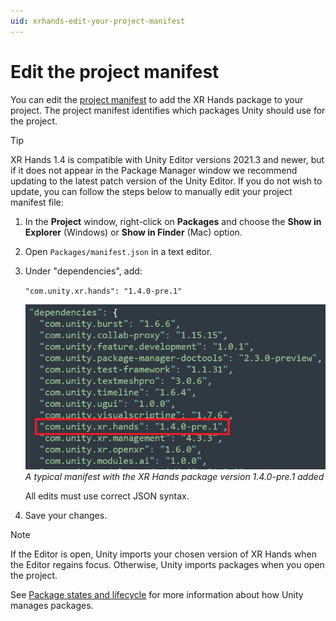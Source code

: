 ```yaml
---
uid: xrhands-edit-your-project-manifest
---
```

# Edit the project manifest

You can edit the [project manifest](https://docs.unity3d.com/Manual/upm-manifestPrj.html) to add the XR Hands package to your project. The project manifest identifies which packages Unity should use for the project.

> [!TIP]
> XR Hands 1.4 is compatible with Unity Editor versions 2021.3 and newer, but if it does not appear in the Package Manager window we recommend updating to the latest patch version of the Unity Editor. If you do not wish to update, you can follow the steps below to manually edit your project manifest file:

1. In the **Project** window, right-click on **Packages** and choose the **Show in Explorer** (Windows) or **Show in Finder** (Mac) option.

2. Open `Packages/manifest.json` in a text editor.

3. Under "dependencies", add:

   `"com.unity.xr.hands": "1.4.0-pre.1"`

	![A sample project manifest is shown in a text editor. The line containing "com.unity.xr.xr.hands" is called out.](../images/project-manifest.png)<br />*A typical manifest with the XR Hands package version 1.4.0-pre.1 added*

   All edits must use correct JSON syntax.

4. Save your changes.

> [!NOTE] 
> If the Editor is open, Unity imports your chosen version of XR Hands when the Editor regains focus. Otherwise, Unity imports packages when you open the project.

See [Package states and lifecycle](xref:upm-lifecycle) for more information about how Unity manages packages.